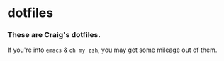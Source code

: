 # dotfiles

### These are Craig's dotfiles.  
If you're into `emacs` & `oh my zsh`, you may get some mileage out of them.
